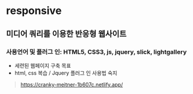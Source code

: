 # responsive

## 미디어 쿼리를 이용한 반응형 웹사이트

### 사용언어 및 플러그 인: HTML5, CSS3, js, jquery, slick, lightgallery

- 세련된 웹페이지 구축 목표
- html, css 복습 / Jquery 플러그 인 사용법 숙지

> https://cranky-meitner-1b607c.netlify.app/
